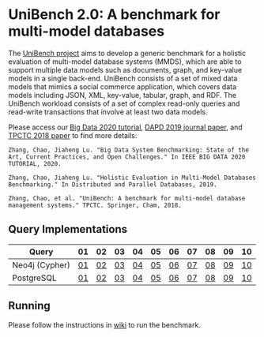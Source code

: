 # UniBench 2.0: A benchmark for multi-model databases
The [UniBench project](https://www.helsinki.fi/en/researchgroups/unified-database-management-systems-udbms/unibench-towards-benchmarking-multi-model-dbms) aims to develop a generic benchmark for a holistic evaluation of multi-model database systems (MMDS), which are able to support multiple data models such as documents, graph, and key-value models in a single back-end. UniBench consists of a set of mixed data models that mimics a social commerce application, which covers data models including JSON, XML, key-value, tabular,  graph, and RDF. The UniBench workload consists of a set of complex read-only queries and read-write transactions that involve at least two data models.

Please access our [Big Data 2020 tutorial](https://www.helsinki.fi/en/researchgroups/unified-database-management-systems-udbms/ieee-big-data-2020-tutorial), [DAPD 2019 journal paper](http://link.springer.com/article/10.1007/s10619-019-07279-6), and [TPCTC 2018 paper](https://www.cs.helsinki.fi/u/jilu/documents/UniBench.pdf) to find more details:

```
Zhang, Chao, Jiaheng Lu. "Big Data System Benchmarking: State of the Art, Current Practices, and Open Challenges." In IEEE BIG DATA 2020 TUTORIAL, 2020.

Zhang, Chao, Jiaheng Lu. "Holistic Evaluation in Multi-Model Databases Benchmarking." In Distributed and Parallel Databases, 2019.

Zhang, Chao, et al. "UniBench: A benchmark for multi-model database management systems." TPCTC. Springer, Cham, 2018.
```

## Query Implementations

| Query          | 01 | 02 | 03 | 04 | 05 | 06 | 07| 08 | 09| 10 |
| -------------- | --- | --- | --- | --- | --- | --- | --- | --- | --- | --- |
| Neo4j (Cypher) | [01](cypher/queries/interactive-complex-1.cypher) | [02](cypher/queries/interactive-complex-2.cypher) | [03](cypher/queries/interactive-complex-3.cypher) | [04](cypher/queries/interactive-complex-4.cypher) | [05](cypher/queries/interactive-complex-5.cypher) | [06](cypher/queries/interactive-complex-6.cypher) | [07](cypher/queries/interactive-complex-7.cypher) | [08](cypher/queries/interactive-complex-8.cypher) | [09](cypher/queries/interactive-complex-9.cypher) | [10](cypher/queries/interactive-complex-10.cypher) |
| PostgreSQL     | [01](postgres/queries/interactive-complex-1.sql)  | [02](postgres/queries/interactive-complex-2.sql)  | [03](postgres/queries/interactive-complex-3.sql)  | [04](postgres/queries/interactive-complex-4.sql)  | [05](postgres/queries/interactive-complex-5.sql)  | [06](postgres/queries/interactive-complex-6.sql)  | [07](postgres/queries/interactive-complex-7.sql)  | [08](postgres/queries/interactive-complex-8.sql)  | [09](postgres/queries/interactive-complex-9.sql)  | [10](postgres/queries/interactive-complex-10.sql)  |

## Running

Please follow the instructions in [wiki](https://github.com/Rucchao/UniBench_new/wiki) to run the benchmark.
